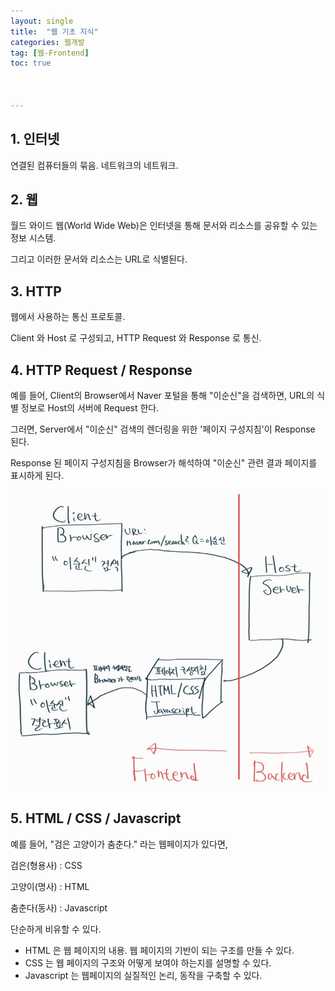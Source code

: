 ```yaml
---
layout: single
title:  "웹 기초 지식"
categories: 웹개발
tag: [웹-Frontend]
toc: true 



---
```


## 1. 인터넷 

연결된 컴퓨터들의 묶음. 네트워크의 네트워크.





## 2.  웹

월드 와이드 웹(World Wide Web)은 인터넷을 통해 문서와 리소스를 공유할 수 있는 정보 시스템.

그리고 이러한 문서와 리소스는 URL로 식별된다.





## 3.  HTTP

웹에서 사용하는 통신 프로토콜.

Client 와 Host 로 구성되고, HTTP Request 와 Response 로 통신.





## 4.  HTTP Request / Response

예를 들어, Client의 Browser에서 Naver 포털을 통해 "이순신"을 검색하면, URL의 식별 정보로 Host의 서버에 Request 한다.

그러면, Server에서 "이순신" 검색의 렌더링을 위한 '페이지 구성지침'이 Response 된다.

Response 된 페이지 구성지침을 Browser가 해석하여 "이순신" 관련 결과 페이지를 표시하게 된다.

![image-20220811214136407](/assets/img/image-20220811214136407.png)





## 5. HTML / CSS / Javascript

예를 들어, "검은 고양이가 춤춘다." 라는 웹페이지가 있다면, 

검은(형용사) : CSS

고양이(명사) : HTML

춤춘다(동사) : Javascript

단순하게 비유할 수 있다.



- HTML 은 웹 페이지의 내용. 웹 페이지의 기반이 되는 구조를 만들 수 있다.
- CSS 는 웹 페이지의 구조와 어떻게 보여야 하는지를 설명할 수 있다.
- Javascript 는 웹페이지의 실질적인 논리, 동작을 구축할 수 있다.
